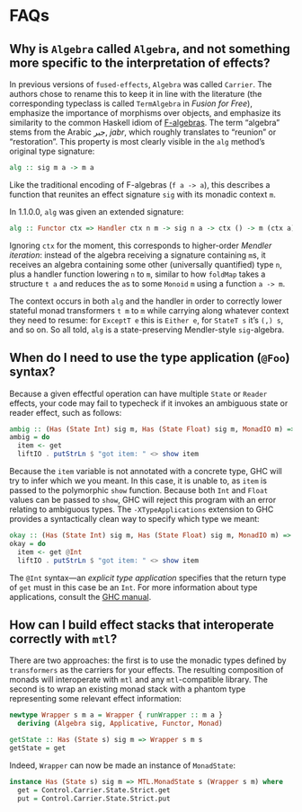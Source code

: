 # FAQs

## Why is `Algebra` called `Algebra`, and not something more specific to the interpretation of effects?

In previous versions of `fused-effects`, `Algebra` was called `Carrier`. The authors chose to rename this to keep it in line with the literature (the corresponding typeclass is called `TermAlgebra` in _Fusion for Free_), emphasize the importance of morphisms over objects, and emphasize its similarity to the common Haskell idiom of [F-algebras](https://www.schoolofhaskell.com/user/bartosz/understanding-algebras). The term “algebra” stems from the Arabic جبر, _jabr_, which roughly translates to “reunion” or “restoration”. This property is most clearly visible in the `alg` method’s original type signature:

```haskell
alg :: sig m a -> m a
```

Like the traditional encoding of F-algebras (`f a -> a`), this describes a function that reunites an effect signature `sig` with its monadic context `m`.

In 1.1.0.0, `alg` was given an extended signature:

```haskell
alg :: Functor ctx => Handler ctx n m -> sig n a -> ctx () -> m (ctx a)
```

Ignoring `ctx` for the moment, this corresponds to higher-order _Mendler iteration_: instead of the algebra receiving a signature containing `m`s, it receives an algebra containing some other (universally quantified) type `n`, plus a handler function lowering `n` to `m`, similar to how `foldMap` takes a structure `t a` and reduces the `a`s to some `Monoid` `m` using a function `a -> m`.

The context occurs in both `alg` and the handler in order to correctly lower stateful monad transformers `t m` to `m` while carrying along whatever context they need to resume: for `ExceptT e` this is `Either e`, for `StateT s` it’s `(,) s`, and so on. So all told, `alg` is a state-preserving Mendler-style `sig`-algebra.


## When do I need to use the type application (`@Foo`) syntax?

Because a given effectful operation can have multiple `State` or `Reader` effects, your code may fail to typecheck if it invokes an ambiguous state or reader effect, such as follows:

``` haskell
ambig :: (Has (State Int) sig m, Has (State Float) sig m, MonadIO m) => m ()
ambig = do
  item <- get
  liftIO . putStrLn $ "got item: " <> show item
```

Because the `item` variable is not annotated with a concrete type, GHC will try to infer which we you meant. In this case, it is unable to, as `item` is passed to the polymorphic `show` function. Because both `Int` and `Float` values can be passed to `show`, GHC will reject this program with an error relating to ambiguous types. The `-XTypeApplications` extension to GHC provides a syntactically clean way to specify which type we meant:

```haskell
okay :: (Has (State Int) sig m, Has (State Float) sig m, MonadIO m) => m ()
okay = do
  item <- get @Int
  liftIO . putStrLn $ "got item: " <> show item
```

The `@Int` syntax—an _explicit type application_ specifies that the return type of `get` must in this case be an `Int`. For more information about type applications, consult the [GHC manual](https://downloads.haskell.org/~ghc/latest/docs/html/users_guide/glasgow_exts.html#extension-TypeApplications).


## How can I build effect stacks that interoperate correctly with `mtl`?

There are two approaches: the first is to use the monadic types defined by `transformers` as the carriers for your effects. The resulting composition of monads will interoperate with `mtl` and any `mtl`-compatible library. The second is to wrap an existing monad stack with a phantom type representing some relevant effect information:

```haskell
newtype Wrapper s m a = Wrapper { runWrapper :: m a }
  deriving (Algebra sig, Applicative, Functor, Monad)

getState :: Has (State s) sig m => Wrapper s m s
getState = get
```

Indeed, `Wrapper` can now be made an instance of `MonadState`:

```haskell
instance Has (State s) sig m => MTL.MonadState s (Wrapper s m) where
  get = Control.Carrier.State.Strict.get
  put = Control.Carrier.State.Strict.put
```

